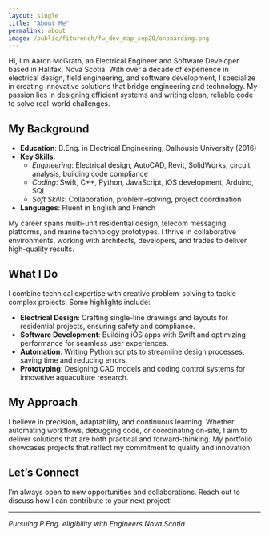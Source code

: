 ```yaml
---
layout: single
title: "About Me"
permalink: about
image: /public/fitwrench/fw_dev_map_sep20/onboarding.png
---
```



Hi, I'm Aaron McGrath, an Electrical Engineer and Software Developer based in Halifax, Nova Scotia. With over a decade of experience in electrical design, field engineering, and software development, I specialize in creating innovative solutions that bridge engineering and technology. My passion lies in designing efficient systems and writing clean, reliable code to solve real-world challenges.

## My Background

- **Education**: B.Eng. in Electrical Engineering, Dalhousie University (2016)
- **Key Skills**:
  - *Engineering*: Electrical design, AutoCAD, Revit, SolidWorks, circuit analysis, building code compliance
  - *Coding*: Swift, C++, Python, JavaScript, iOS development, Arduino, SQL
  - *Soft Skills*: Collaboration, problem-solving, project coordination
- **Languages**: Fluent in English and French

My career spans multi-unit residential design, telecom messaging platforms, and marine technology prototypes. I thrive in collaborative environments, working with architects, developers, and trades to deliver high-quality results.

## What I Do

I combine technical expertise with creative problem-solving to tackle complex projects. Some highlights include:

- **Electrical Design**: Crafting single-line drawings and layouts for residential projects, ensuring safety and compliance.
- **Software Development**: Building iOS apps with Swift and optimizing performance for seamless user experiences.
- **Automation**: Writing Python scripts to streamline design processes, saving time and reducing errors.
- **Prototyping**: Designing CAD models and coding control systems for innovative aquaculture research.

## My Approach

I believe in precision, adaptability, and continuous learning. Whether automating workflows, debugging code, or coordinating on-site, I aim to deliver solutions that are both practical and forward-thinking. My portfolio showcases projects that reflect my commitment to quality and innovation.

## Let’s Connect

I’m always open to new opportunities and collaborations. Reach out to discuss how I can contribute to your next project!

---

*Pursuing P.Eng. eligibility with Engineers Nova Scotia*
